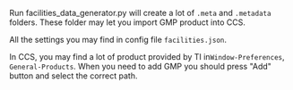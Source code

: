 Run facilities_data_generator.py will create a lot of `.meta` and `.metadata` folders. These folder may let you import GMP product into CCS.

All the settings you may find in config file `facilities.json`.



In CCS, you may find a lot of product provided by TI in`Window-Preferences`, `General-Products`. When you need to add GMP you should press "Add" button and select the correct path.



